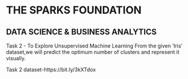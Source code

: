 <h1>THE SPARKS FOUNDATION</h1>
<h2>DATA SCIENCE & BUSINESS ANALYTICS</h2>

<p>Task 2 - To Explore Unsupervised Machine Learning From the given ‘Iris’ dataset,we will predict the optimum number of clusters and represent it visually.</p>
Task 2 dataset-https://bit.ly/3kXTdox
